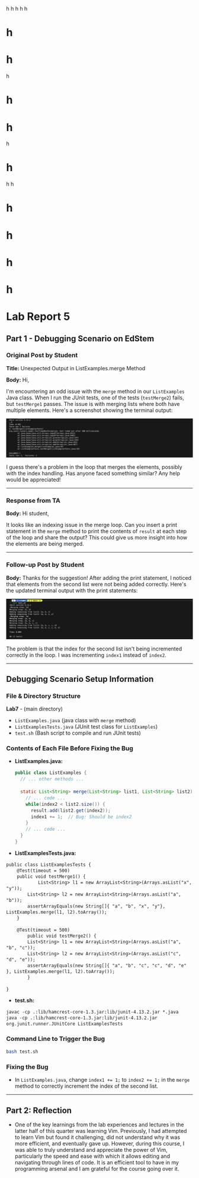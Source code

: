 h
h
h
h
h 
# h 
# h 

h 
# h 
# h 
h 
# h 
h 
h
# h 
# h 
# h
# h

# Lab Report 5

## Part 1 - Debugging Scenario on EdStem

### Original Post by Student

**Title:** Unexpected Output in ListExamples.merge Method

**Body:**
Hi, 

I'm encountering an odd issue with the `merge` method in our `ListExamples` Java class. When I run the JUnit tests, one of the tests (`testMerge2`) fails, but `testMerge1` passes. The issue is with merging lists where both have multiple elements. Here's a screenshot showing the terminal output:

![Terminal Output: Failing JUnit Test](pic1.png)

I guess there's a problem in the loop that merges the elements, possibly with the index handling. Has anyone faced something similar? Any help would be appreciated!

---

### Response from TA

**Body:**
Hi student,

It looks like an indexing issue in the merge loop. Can you insert a print statement in the `merge` method to print the contents of `result` at each step of the loop and share the output? This could give us more insight into how the elements are being merged.

---

### Follow-up Post by Student

**Body:**
Thanks for the suggestion! After adding the print statement, I noticed that elements from the second list were not being added correctly. Here's the updated terminal output with the print statements:

![Terminal Output: Debugging Output for ListExamples.merge Method](pic2.png)

The problem is that the index for the second list isn't being incremented correctly in the loop. I was incrementing `index1` instead of `index2`.

---

## Debugging Scenario Setup Information

### File & Directory Structure

**Lab7** - (main directory)
- `ListExamples.java` (java class with `merge` method)
- `ListExamplesTests.java` (JUnit test class for `ListExamples`)
- `test.sh` (Bash script to compile and run JUnit tests)

### Contents of Each File Before Fixing the Bug

- **ListExamples.java:**
  ```java
  public class ListExamples {
    // ... other methods ...

    static List<String> merge(List<String> list1, List<String> list2) {
      // ... code ...
      while(index2 < list2.size()) {
        result.add(list2.get(index2));
        index1 += 1;  // Bug: Should be index2
      }
      // ... code ...
    }
  }
  ```
- **ListExamplesTests.java:**
```
public class ListExamplesTests {
	@Test(timeout = 500)
	public void testMerge1() {
    		List<String> l1 = new ArrayList<String>(Arrays.asList("x", "y"));
		List<String> l2 = new ArrayList<String>(Arrays.asList("a", "b"));
		assertArrayEquals(new String[]{ "a", "b", "x", "y"}, ListExamples.merge(l1, l2).toArray());
	}
	
	@Test(timeout = 500)
        public void testMerge2() {
		List<String> l1 = new ArrayList<String>(Arrays.asList("a", "b", "c"));
		List<String> l2 = new ArrayList<String>(Arrays.asList("c", "d", "e"));
		assertArrayEquals(new String[]{ "a", "b", "c", "c", "d", "e" }, ListExamples.merge(l1, l2).toArray());
        }

}
```
- **test.sh:**
```
javac -cp .:lib/hamcrest-core-1.3.jar:lib/junit-4.13.2.jar *.java
java -cp .:lib/hamcrest-core-1.3.jar:lib/junit-4.13.2.jar org.junit.runner.JUnitCore ListExamplesTests
```

### Command Line to Trigger the Bug

```bash
bash test.sh
```

### Fixing the Bug

- In `ListExamples.java`, change `index1 += 1;` to `index2 += 1;` in the `merge` method to correctly increment the index of the second list.

--- 

## Part 2: Reflection

- One of the key learnings from the lab experiences and lectures in the latter half of this quarter was learning Vim. Previously, I had attempted to learn Vim but found it challenging, did not understand why it was more efficient, and eventually gave up. However, during this course, I was able to truly understand and appreciate the power of Vim, particularly the speed and ease with which it allows editing and navigating through lines of code. It is an efficient tool to have in my programming arsenal and I am grateful for the course going over it. 
